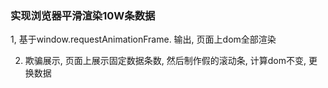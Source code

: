 ### 实现浏览器平滑渲染10W条数据

1, 基于window.requestAnimationFrame. 输出, 页面上dom全部渲染

2. 欺骗展示, 页面上展示固定数据条数, 然后制作假的滚动条, 计算dom不变, 更换数据
